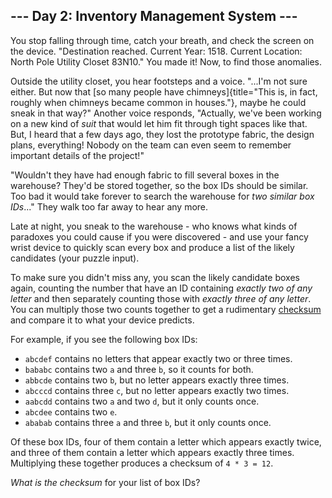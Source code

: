 ## \-\-- Day 2: Inventory Management System \-\--

You stop falling through time, catch your breath, and check the screen
on the device. \"Destination reached. Current Year: 1518. Current
Location: North Pole Utility Closet 83N10.\" You made it! Now, to find
those anomalies.

Outside the utility closet, you hear footsteps and a voice. \"\...I\'m
not sure either. But now that [so many people have
chimneys]{title="This is, in fact, roughly when chimneys became common in houses."},
maybe he could sneak in that way?\" Another voice responds, \"Actually,
we\'ve been working on a new kind of *suit* that would let him fit
through tight spaces like that. But, I heard that a few days ago, they
lost the prototype fabric, the design plans, everything! Nobody on the
team can even seem to remember important details of the project!\"

\"Wouldn\'t they have had enough fabric to fill several boxes in the
warehouse? They\'d be stored together, so the box IDs should be similar.
Too bad it would take forever to search the warehouse for *two similar
box IDs*\...\" They walk too far away to hear any more.

Late at night, you sneak to the warehouse - who knows what kinds of
paradoxes you could cause if you were discovered - and use your fancy
wrist device to quickly scan every box and produce a list of the likely
candidates (your puzzle input).

To make sure you didn\'t miss any, you scan the likely candidate boxes
again, counting the number that have an ID containing *exactly two of
any letter* and then separately counting those with *exactly three of
any letter*. You can multiply those two counts together to get a
rudimentary [checksum](https://en.wikipedia.org/wiki/Checksum) and
compare it to what your device predicts.

For example, if you see the following box IDs:

-   `abcdef` contains no letters that appear exactly two or three times.
-   `bababc` contains two `a` and three `b`, so it counts for both.
-   `abbcde` contains two `b`, but no letter appears exactly three
    times.
-   `abcccd` contains three `c`, but no letter appears exactly two
    times.
-   `aabcdd` contains two `a` and two `d`, but it only counts once.
-   `abcdee` contains two `e`.
-   `ababab` contains three `a` and three `b`, but it only counts once.

Of these box IDs, four of them contain a letter which appears exactly
twice, and three of them contain a letter which appears exactly three
times. Multiplying these together produces a checksum of `4 * 3 = 12`.

*What is the checksum* for your list of box IDs?
